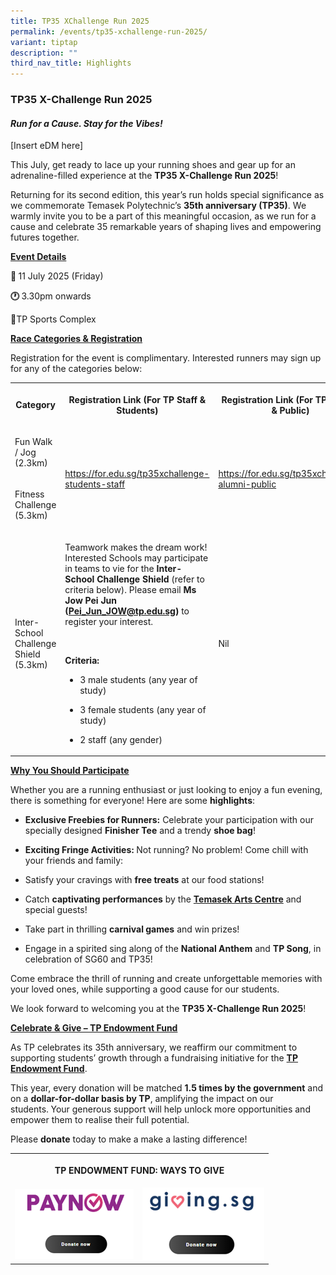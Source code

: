 ```yaml
---
title: TP35 XChallenge Run 2025
permalink: /events/tp35-xchallenge-run-2025/
variant: tiptap
description: ""
third_nav_title: Highlights
---
```

<h3><strong>TP35 X-Challenge Run 2025</strong></h3>
<h4><strong><em>Run for a Cause. Stay for the Vibes!</em></strong></h4>
<p>[Insert eDM here]</p>
<p>This July, get ready to lace up your running shoes and gear up for an
adrenaline-filled experience at the <strong>TP35 X-Challenge Run 2025</strong>!</p>
<p>Returning for its second edition, this year’s run holds special significance
as we commemorate Temasek Polytechnic’s <strong>35th anniversary (TP35)</strong>.
We warmly invite you to be a part of this meaningful occasion, as we run
for a cause and celebrate 35 remarkable years of shaping lives and empowering
futures together.</p>
<p><strong><u>Event Details</u></strong>
</p>
<p><strong>📅 </strong>11 July 2025 (Friday)</p>
<p><strong>🕐 </strong>3.30pm onwards</p>
<p><strong>📍</strong>TP Sports Complex</p>
<p><strong><u>Race Categories &amp; Registration</u></strong>
</p>
<p>Registration for the event is complimentary. Interested runners may sign
up for any of the categories below:</p>
<table style="minWidth: 75px">
<colgroup>
<col>
<col>
<col>
</colgroup>
<tbody>
<tr>
<th rowspan="1" colspan="1">
<p><strong>Category</strong>
</p>
</th>
<th rowspan="1" colspan="1">
<p><strong>Registration Link (For TP Staff &amp; Students)</strong>
</p>
</th>
<th rowspan="1" colspan="1">
<p><strong>Registration Link (For TP Alumni &amp; Public)</strong>
</p>
</th>
</tr>
<tr>
<td rowspan="1" colspan="1">
<p>Fun Walk / Jog (2.3km)</p>
</td>
<td rowspan="2" colspan="1">
<p><a href="https://for.edu.sg/tp35xchallenge-students-staff" rel="noopener nofollow" target="_blank">https://for.edu.sg/tp35xchallenge-students-staff</a>
</p>
</td>
<td rowspan="2" colspan="1">
<p><a href="https://for.edu.sg/tp35xchallenge-alumni-public" rel="noopener nofollow" target="_blank">https://for.edu.sg/tp35xchallenge-alumni-public</a>
</p>
</td>
</tr>
<tr>
<td rowspan="1" colspan="1">
<p>Fitness Challenge (5.3km)</p>
</td>
</tr>
<tr>
<td rowspan="1" colspan="1">
<p>Inter-School Challenge Shield (5.3km)</p>
</td>
<td rowspan="1" colspan="1">
<p>Teamwork makes the dream work! Interested Schools may participate in teams
to vie for the <strong>Inter-School Challenge Shield </strong>(refer to
criteria below). Please email <strong>Ms Jow Pei Jun (<a href="mailto:Pei_Jun_JOW@tp.edu.sg" rel="noopener noreferrer nofollow" target="_blank">Pei_Jun_JOW@tp.edu.sg</a>) </strong>to
register your interest.</p>
<p>&nbsp;</p>
<p><strong>Criteria:</strong>
</p>
<ul data-tight="true" class="tight">
<li>
<p>3 male students (any year of study)</p>
</li>
<li>
<p>3 female students (any year of study)</p>
</li>
<li>
<p>2 staff (any gender)</p>
</li>
</ul>
</td>
<td rowspan="1" colspan="1">
<p>Nil</p>
</td>
</tr>
</tbody>
</table>
<p><strong><u>Why You Should Participate</u></strong>
</p>
<p>Whether you are a running enthusiast or just looking to enjoy a fun evening,
there is something for everyone! Here are some <strong>highlights</strong>:</p>
<ul data-tight="true" class="tight">
<li>
<p><strong>Exclusive Freebies for Runners:</strong> Celebrate your participation
with our specially designed <strong>Finisher Tee</strong> and a trendy <strong>shoe bag</strong>!</p>
</li>
<li>
<p><strong>Exciting Fringe Activities: </strong>Not running? No problem!
Come chill with your friends and family:</p>
</li>
<li>
<p>Satisfy your cravings with <strong>free treats</strong> at our food stations!</p>
</li>
<li>
<p>Catch <strong>captivating performances</strong> by the <strong><a href="https://www.instagram.com/temasekartscentre/?hl=en" rel="noopener nofollow" target="_blank">Temasek Arts Centre</a></strong> and
special guests!</p>
</li>
<li>
<p>Take part in thrilling <strong>carnival games</strong> and win prizes!</p>
</li>
<li>
<p>Engage in a spirited sing along of the <strong>National Anthem</strong> and <strong>TP Song</strong>,
in celebration of SG60 and TP35!</p>
</li>
</ul>
<p>Come embrace the thrill of running and create unforgettable memories with
your loved ones, while supporting a good cause for our students.&nbsp;</p>
<p>We look forward to welcoming you at the <strong>TP35 X-Challenge Run 2025</strong>!&nbsp;</p>
<p><strong><u>Celebrate &amp; Give – TP Endowment Fund</u></strong>
</p>
<p>As TP celebrates its 35th anniversary, we reaffirm our commitment to supporting
students’ growth through a fundraising initiative for the <strong><a href="https://www.tp.edu.sg/about-tp/donate-and-collaborate.html" rel="noopener nofollow" target="_blank">TP Endowment Fund</a></strong>.</p>
<p>This year, every donation will be matched <strong>1.5 times by the government</strong> and
on a <strong>dollar-for-dollar basis by TP</strong>, amplifying the impact
on our students.<strong>&nbsp;</strong>Your generous support will help
unlock more opportunities and empower them to realise their full potential.</p>
<p>Please <strong>donate</strong> today to make a make a lasting difference!</p>
<table style="minWidth: 50px">
<colgroup>
<col>
<col>
</colgroup>
<tbody>
<tr>
<th rowspan="1" colspan="2">
<p><strong>TP ENDOWMENT FUND: WAYS TO GIVE</strong>
</p>
</th>
</tr>
<tr>
<td rowspan="1" colspan="1">
<div class="isomer-image-wrapper">
<img style="width: 100%" height="auto" width="100%" alt="" src="/images/Events/Highlights/PayNow.png">
</div>
</td>
<td rowspan="1" colspan="1">
<div class="isomer-image-wrapper">
<img style="width: 100%" height="auto" width="100%" alt="" src="/images/Events/Highlights/Giving_sg.png">
</div>
</td>
</tr>
</tbody>
</table>
<p></p>